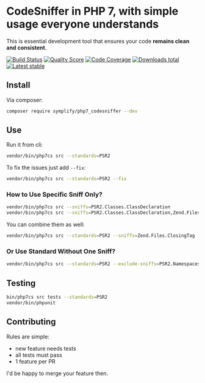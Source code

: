 # CodeSniffer in PHP 7, with simple usage everyone understands

This is essential development tool that ensures your code **remains clean and consistent**.

[![Build Status](https://img.shields.io/travis/Symplify/PHP7_CodeSniffer.svg?style=flat-square)](https://travis-ci.org/Symplify/PHP7_CodeSniffer)
[![Quality Score](https://img.shields.io/scrutinizer/g/Symplify/PHP7_CodeSniffer.svg?style=flat-square)](https://scrutinizer-ci.com/g/Symplify/PHP7_CodeSniffer)
[![Code Coverage](https://img.shields.io/scrutinizer/coverage/g/Symplify/PHP7_CodeSniffer.svg?style=flat-square)](https://scrutinizer-ci.com/g/Symplify/PHP7_CodeSniffer)
[![Downloads total](https://img.shields.io/packagist/dt/symplify/php7_codesniffer.svg?style=flat-square)](https://packagist.org/packages/symplify/php7_codesniffer)
[![Latest stable](https://img.shields.io/packagist/v/symplify/php7_codesniffer.svg?style=flat-square)](https://packagist.org/packages/symplify/php7_codesniffer)


## Install

Via composer:

```bash
composer require symplify/php7_codesniffer --dev
```

## Use

Run it from cli:

```bash
vendor/bin/php7cs src --standards=PSR2
```

To fix the issues just add `--fix`:

```bash
vendor/bin/php7cs src --standards=PSR2 --fix
```

### How to Use Specific Sniff Only?

```bash
vendor/bin/php7cs src --sniffs=PSR2.Classes.ClassDeclaration
vendor/bin/php7cs src --sniffs=PSR2.Classes.ClassDeclaration,Zend.Files.ClosingTag
```

You can combine them as well:

```bash
vendor/bin/php7cs src --standards=PSR2 --sniffs=Zend.Files.ClosingTag
```

### Or Use Standard Without One Sniff?

```bash
vendor/bin/php7cs src --standards=PSR2 --exclude-sniffs=PSR2.Namespaces.UseDeclaration
```

## Testing

```bash
bin/php7cs src tests --standards=PSR2
vendor/bin/phpunit
```


## Contributing

Rules are simple:

- new feature needs tests
- all tests must pass
- 1 feature per PR

I'd be happy to merge your feature then.
